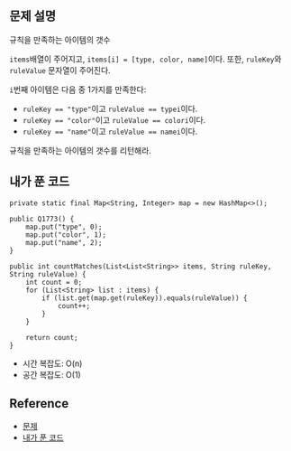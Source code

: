 ## 문제 설명
규칙을 만족하는 아이템의 갯수

```items```배열이 주어지고, ```items[i] = [type, color, name]```이다. 또한, ```ruleKey```와 ```ruleValue``` 문자열이 주어진다.

```i```번째 아이템은 다음 중 1가지를 만족한다:
* ```ruleKey == "type"```이고 ```ruleValue == typei```이다.
* ```ruleKey == "color"```이고 ```ruleValue == colori```이다.
* ```ruleKey == "name"```이고 ```ruleValue == namei```이다.

규칙을 만족하는 아이템의 갯수를 리턴해라.

## 내가 푼 코드
```
private static final Map<String, Integer> map = new HashMap<>();
	
public Q1773() {
    map.put("type", 0);
    map.put("color", 1);
    map.put("name", 2);
}

public int countMatches(List<List<String>> items, String ruleKey, String ruleValue) {
    int count = 0;
    for (List<String> list : items) {
        if (list.get(map.get(ruleKey)).equals(ruleValue)) {
            count++;
        }
    }
    
    return count;
}
```
* 시간 복잡도: O(n)
* 공간 복잡도: O(1)


## Reference
* [문제](https://leetcode.com/problems/count-items-matching-a-rule/)
* [내가 푼 코드](https://github.com/smpark1020/leetcode-practice/blob/master/src/leetcode/string/Q1773.java)